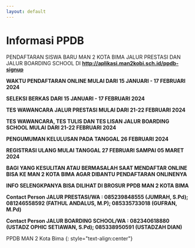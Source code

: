 ```yaml
---
layout: default
---
```


# Informasi PPDB

PENDAFTARAN SISWA BARU MAN 2 KOTA BIMA JALUR PRESTASI DAN JALUR BOARDING SCHOOL DI
**http://aplikasi.man2kobi.sch.id/ppdb-signup**

**WAKTU PENDAFTARAN ONLINE MULAI DARI 15 JANUARI - 17 FEBRUARI 2024**

**SELEKSI BERKAS DARI 15 JANUARI - 17 FEBRUARI 2024**

**TES WAWANCARA JALUR PRESTASI MULAI DARI 21-22 FEBRUARI 2024**

**TES WAWANCARA, TES TULIS DAN TES LISAN JALUR BOARDING SCHOOL MULAI DARI 21-22 FEBRUARI 2024**

**PENGUMUMAN KELULUSAN PADA TANGGAL 26 FEBRUARI 2024**

**REGISTRASI ULANG MULAI TANGGAL 27 FEBRUARI SAMPAI 05 MARET 2024**

**BAGI YANG KESULITAN ATAU BERMASALAH SAAT MENDAFTAR ONLINE BISA KE MAN 2 KOTA BIMA AGAR DIBANTU PENDAFTARAN ONLINENYA**

**INFO SELENGKPANYA BISA DILIHAT DI BROSUR PPDB MAN 2 KOTA BIMA**

**Contact Person JALUR PRESTASI/WA : 085239848555 (JUMRAH, S.Pd); 081246558592 (FATHUL ANDALUS, M.P); 085335733018 (GUFRAN, M.Pd)**

**Contact Person JALUR BOARDING SCHOOL/WA : 082340618880 (USTADZ OPHIC SETIAWAN, S.Pd); 085338950591 (USTADZAH DIAN)**

PPDB MAN 2 Kota Bima
{: style="text-align:center"}
